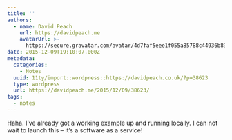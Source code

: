 ```yaml
---
title: ''
authors:
  - name: David Peach
    url: https://davidpeach.me
    avatarUrl: >-
      https://secure.gravatar.com/avatar/4d7faf5eee1f055a85788c44936b8995eaab6dfb004e7854ec747ccb272e91ee?s=96&d=mm&r=g
date: 2015-12-09T19:10:07.000Z
metadata:
  categories:
    - Notes
  uuid: 11ty/import::wordpress::https://davidpeach.co.uk/?p=38623
  type: wordpress
  url: https://davidpeach.me/2015/12/09/38623/
tags:
  - notes
---
```

Haha. I’ve already got a working example up and running locally. I can not wait to launch this – it’s a software as a service!